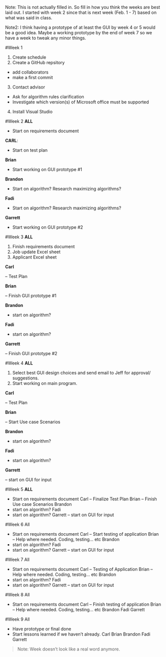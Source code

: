 Note: This is not actually filled in. So fill in how you think the weeks are best laid out. I started with week 2 since that is next week (Feb. 1 - 7) based on what was said in class. 

Note2: I think having a prototype of at least the GUI by week 4 or 5 would be a good idea. Maybe a working prototype by the end of week 7 so we have a week to tweak any minor things.

#Week 1
1.	Create schedule
2.	Create a GitHub repsitory
 -	add collaborators
 -	make a first commit
3.	Contact advisor
 -	Ask for algorithm rules clarification
 -	Investigate which version(s) of Microsoft office must be supported
4.	Install Visual Studio

#Week 2
<b>ALL</b>

- Start on requirements document

<b>CARL</b>:

- Start on test plan

<b>Brian</b> 

- Start working on GUI prototype #1

<b>Brandon</b>

- Start on algorithm? Research  maximizing algorithms?

<b>Fadi</b>

- Start on algorithm? Research  maximizing algorithms?

<b>Garrett</b>

- Start working on GUI prototype \#2

#Week 3
<b>ALL</b>

1.	Finish requirements document
2.	Job update Excel sheet
3.	Applicant Excel sheet

<b>Carl</b>

–	 Test Plan

<b>Brian</b>

–	Finish GUI prototype #1

<b>Brandon</b>

-	start on algorithm?

<b>Fadi</b> 

-	start on algorithm?

<b>Garrett</b>

–	Finish GUI prototype #2

#Week 4
<b>ALL</b>
1.	Select best GUI design choices and send email to Jeff for approval/ suggestions.
2.	Start working on main program.

<b>Carl</b>

–	 Test Plan

<b>Brian</b>

–	Start Use case Scenarios

<b>Brandon</b>

-	start on algorithm?

<b>Fadi</b>

-	start on algorithm?

<b>Garrett</b>

–	start on GUI for input

#Week 5
<b>ALL</b>

-	Start on requirements document
Carl 
–	 Finalize Test Plan
Brian 
–	Finish Use case Scenarios
Brandon
-	start on algorithm?
Fadi 
-	start on algorithm?
Garrett
–	start on GUI for input

#Week 6
All
-	Start on requirements document
Carl 
–	 Start testing of application
Brian 
–	Help where needed. Coding, testing... etc
Brandon
-	start on algorithm?
Fadi 
-	start on algorithm?
Garrett
–	start on GUI for input

#Week 7
All
-	Start on requirements document
Carl 
–	 Testing of Application
Brian 
–	Help where needed. Coding, testing... etc
Brandon
-	start on algorithm?
Fadi 
-	start on algorithm?
Garrett
–	start on GUI for input

#Week 8
All
-	Start on requirements document
Carl 
–	 Finish testing of application
Brian 
–	Help where needed. Coding, testing... etc
Brandon
Fadi 
Garrett

#Week 9
All
-	Have prototype or final done
-	Start lessons learned if we haven’t already.
Carl 
Brian 
Brandon
Fadi 
Garrett

> Note: Week doesn’t look like a real word anymore. 
